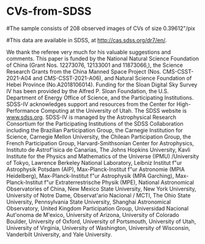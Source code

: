 # CVs-from-SDSS

#The sample consists of 208 observed images of CVs of size 0.39612"/pix

#This data are available in SDSS, at http://cas.sdss.org/dr7/en/.

We thank the referee very much for his valuable suggestions and comments. This paper is funded by the National Natural Science Foundation of China (Grant Nos. 12273076, 12133001 and 11873066,), the Science Research Grants from the China Manned Space Project (Nos. CMS-CSST-2021-A04 and CMS-CSST-2021-A06), and Natural Science Foundation of Hebei Province (No.A2018106014). Funding for the Sloan Digital Sky Survey IV has been provided by the Alfred P. Sloan Foundation, the U.S. Department of Energy Office of Science, and the Participating Institutions. SDSS-IV acknowledges support and resources from the Center for High-Performance Computing at the University of Utah. The SDSS website is www.sdss.org. SDSS-IV is managed by the Astrophysical Research Consortium for the Participating Institutions of the SDSS Collaboration including the Brazilian Participation Group, the Carnegie Institution for Science, Carnegie Mellon University, the Chilean Participation Group, the French Participation Group, Harvard-Smithsonian Center for Astrophysics, Instituto de Astrof\'isica de Canarias, The Johns Hopkins University, Kavli Institute for the Physics and Mathematics of the Universe (IPMU) /University of Tokyo, Lawrence Berkeley National Laboratory, Leibniz Institut f\"ur Astrophysik Potsdam (AIP), Max-Planck-Institut f\"ur Astronomie (MPIA Heidelberg), Max-Planck-Institut f\"ur Astrophysik (MPA Garching), Max-Planck-Institut f\"ur Extraterrestrische Physik (MPE), National Astronomical Observatories of China, New Mexico State University, New York University, University of Notre Dame, Observat\'ario Nacional / MCTI, The Ohio State University, Pennsylvania State University, Shanghai Astronomical Observatory, United Kingdom Participation Group, Universidad Nacional Aut\'onoma de M\'exico, University of Arizona, University of Colorado Boulder, University of Oxford, University of Portsmouth, University of Utah, University of Virginia, University of Washington, University of Wisconsin, Vanderbilt University, and Yale University.
